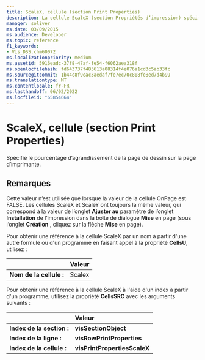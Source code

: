 ```yaml
---
title: ScaleX, cellule (section Print Properties)
description: La cellule ScaleX (section Propriétés d’impression) spécifie le pourcentage d’agrandissement de la page de dessin sur la page de l’imprimante.
manager: soliver
ms.date: 03/09/2015
ms.audience: Developer
ms.topic: reference
f1_keywords:
- Vis_DSS.chm60072
ms.localizationpriority: medium
ms.assetid: 5916eadc-37f8-47af-fe54-f6062aea318f
ms.openlocfilehash: fd643737f483613a08314f4e076a1cd3c5ab33fc
ms.sourcegitcommit: 1b44c8f9eac3aedaf7fe7ec70c808fe8ed7d4b99
ms.translationtype: MT
ms.contentlocale: fr-FR
ms.lasthandoff: 06/02/2022
ms.locfileid: "65854664"
---
```

# <a name="scalex-cell-print-properties-section"></a>ScaleX, cellule (section Print Properties)

Spécifie le pourcentage d’agrandissement de la page de dessin sur la page d’imprimante.
  
## <a name="remarks"></a>Remarques

Cette valeur n’est utilisée que lorsque la valeur de la cellule OnPage est FALSE. Les cellules ScaleX et ScaleY ont toujours la même valeur, qui correspond à la valeur de l’onglet **Ajuster au** paramètre de l’onglet **Installation** de l’impression dans la boîte de dialogue **Mise** en page (sous l’onglet **Création** , cliquez sur la flèche **Mise** en page). 
  
Pour obtenir une référence à la cellule ScaleX par un nom à partir d'une autre formule ou d'un programme en faisant appel à la propriété **CellsU**, utilisez : 
  
||Valeur |
|:-----|:-----|
|**Nom de la cellule :**  <br/> |Scalex  <br/> |
   
Pour obtenir une référence à la cellule ScaleX à l'aide d'un index à partir d'un programme, utilisez la propriété **CellsSRC** avec les arguments suivants : 
  
||Valeur |
|:-----|:-----|
|**Index de la section :**  <br/> |**visSectionObject** <br/> |
|**Index de la ligne :**  <br/> |**visRowPrintProperties** <br/> |
|**Index de la cellule :**  <br/> |**visPrintPropertiesScaleX** <br/> |
   

